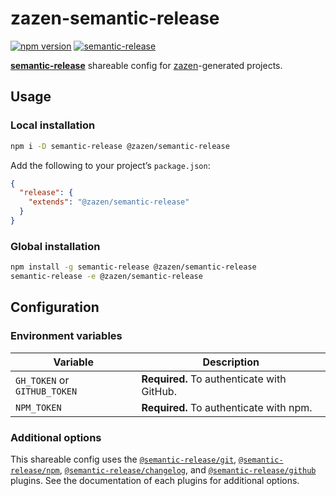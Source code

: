 # zazen-semantic-release

[![npm version][npm-img]][npm-url]
[![semantic-release][sr-img]][sr-url]

**[semantic-release][]** shareable config for [zazen][]-generated projects.

## Usage

### Local installation

```sh
npm i -D semantic-release @zazen/semantic-release
```

Add the following to your project’s `package.json`:

```json
{
  "release": {
    "extends": "@zazen/semantic-release"
  }
}
```

### Global installation

```sh
npm install -g semantic-release @zazen/semantic-release
semantic-release -e @zazen/semantic-release
```

## Configuration

### Environment variables

| Variable                     | Description                                |
| ---------------------------- | ------------------------------------------ |
| `GH_TOKEN` or `GITHUB_TOKEN` | **Required.** To authenticate with GitHub. |
| `NPM_TOKEN`                  | **Required.** To authenticate with npm.    |

### Additional options

This shareable config uses the [`@semantic-release/git`][],
[`@semantic-release/npm`][], [`@semantic-release/changelog`][], and
[`@semantic-release/github`][] plugins. See the documentation of each plugins
for additional options.

[npm-url]: https://www.npmjs.com/package/@zazen/semantic-release

[npm-img]: https://img.shields.io/npm/v/@zazen/semantic-release.svg?style=flat-square

[sr-url]: https://github.com/semantic-release/semantic-release

[sr-img]: https://img.shields.io/badge/%20%20%F0%9F%93%A6%F0%9F%9A%80-semantic--release-e10079.svg?style=flat-square

[semantic-release]: https://github.com/semantic-release/semantic-release

[zazen]: https://github.com/stormwarning/zazen

[`@semantic-release/git`]: https://github.com/semantic-release/git

[`@semantic-release/npm`]: https://github.com/semantic-release/npm

[`@semantic-release/changelog`]: https://github.com/semantic-release/changelog

[`@semantic-release/github`]: https://github.com/semantic-release/github
